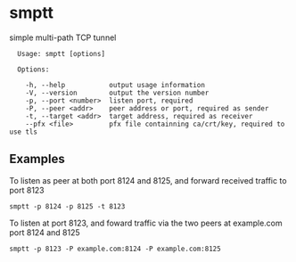 # smptt
simple multi-path TCP tunnel

```
  Usage: smptt [options]

  Options:

    -h, --help           output usage information
    -V, --version        output the version number
    -p, --port <number>  listen port, required
    -P, --peer <addr>    peer address or port, required as sender
    -t, --target <addr>  target address, required as receiver
    --pfx <file>         pfx file containning ca/crt/key, required to use tls

```

## Examples

To listen as peer at both port 8124 and 8125, and forward received traffic to port 8123
```
smptt -p 8124 -p 8125 -t 8123
```

To listen at port 8123, and foward traffic via the two peers at example.com port 8124 and 8125
```
smptt -p 8123 -P example.com:8124 -P example.com:8125
```
